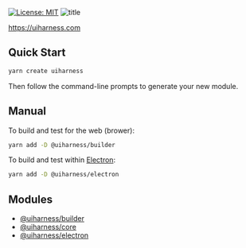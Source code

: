 [![License: MIT](https://img.shields.io/badge/License-MIT-yellow.svg)](https://opensource.org/licenses/MIT)
![title](https://user-images.githubusercontent.com/185555/51221320-de33b000-199d-11e9-9c09-d7dc9ede60b0.jpg)

https://uiharness.com

## Quick Start
```bash
yarn create uiharness
```

Then follow the command-line prompts to generate your new module.

## Manual
To build and test for the web (brower):
```bash
yarn add -D @uiharness/builder
```

To build and test within [Electron](https://electronjs.org):
```bash
yarn add -D @uiharness/electron
```



## Modules

- [@uiharness/builder](libs/builder)
- [@uiharness/core](libs/core)
- [@uiharness/electron](libs/electron)

